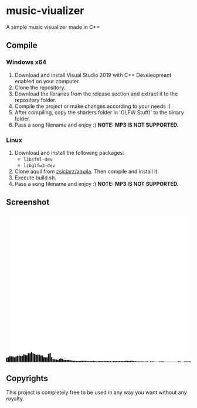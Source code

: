 # music-viualizer
A simple music visualizer made in C++

## Compile

### Windows x64
1) Download and install Visual Studio 2019 with C++ Develeopment enabled on your computer.
2) Clone the repository.
3) Download the libraries from the release section and extract it to the repository folder.
4) Compile the project or make changes according to your needs :)
5) After compiling, copy the shaders folder in 'GLFW Stuff/' to the binary folder.
6) Pass a song filename and enjoy :) __NOTE: MP3 IS NOT SUPPORTED.__

### Linux
1) Download and install the following packages:
      - `libsfml-dev`
      - `libglfw3-dev`
2) Clone aquil from [zsiciarz/aquila](https://github.com/zsiciarz/aquila). Then compile and install it.
3) Execute build.sh.
4) Pass a song filename and enjoy :) __NOTE: MP3 IS NOT SUPPORTED.__

## Screenshot
![Screenshot](images/visualizer.gif)

## Copyrights
This project is completely free to be used in any way you want without any royalty.
